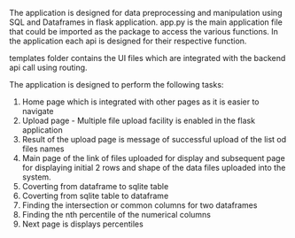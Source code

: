 
The application is designed for data preprocessing and manipulation using SQL and Dataframes in flask application.
app.py is the main application file that could be imported as the package to access the various functions. In the application each api is designed for their respective function.

templates folder contains the UI files which are integrated with the backend api call using routing.

The application is designed to perform the following tasks:

1. Home page which is integrated with other pages as it is easier to navigate
2. Upload page - Multiple file upload facility is enabled in the flask application
3. Result of the upload page is message of successful upload of the list od files names
4. Main page of the link of files uploaded for display and subsequent page for displaying initial 2 rows and shape of the data files uploaded into the system.
6. Coverting from dataframe to sqlite table
7. Coverting from sqlite table to dataframe
8. Finding the intersection or common columns for two dataframes
9. Finding the nth percentile of the numerical columns
10. Next page is displays percentiles
